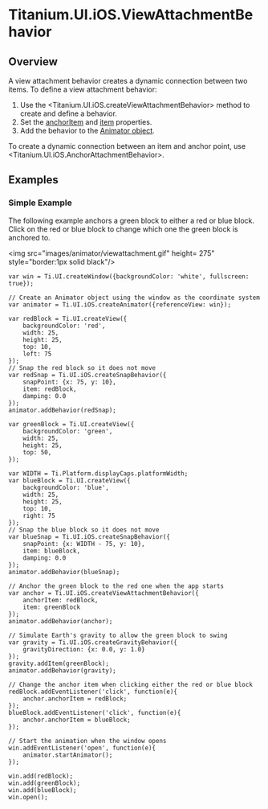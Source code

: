 # Titanium.UI.iOS.ViewAttachmentBehavior

<TypeHeader/>

## Overview

A view attachment behavior creates a dynamic connection between two items. To define a view
attachment behavior:

  1. Use the <Titanium.UI.iOS.createViewAttachmentBehavior> method to create and define a behavior.
  2. Set the [anchorItem](Titanium.UI.iOS.ViewAttachmentBehavior.anchorItem) and
     [item](Titanium.UI.iOS.ViewAttachmentBehavior.item) properties.
  3. Add the behavior to the [Animator object](Titanium.UI.iOS.Animator).

To create a dynamic connection between an item and anchor point, use <Titanium.UI.iOS.AnchorAttachmentBehavior>.

## Examples

### Simple Example

The following example anchors a green block to either a red or blue block.  Click on the red
or blue block to change which one the green block is anchored to.

<img src="images/animator/viewattachment.gif" height= 275" style="border:1px solid black"/>

    var win = Ti.UI.createWindow({backgroundColor: 'white', fullscreen: true});

    // Create an Animator object using the window as the coordinate system
    var animator = Ti.UI.iOS.createAnimator({referenceView: win});

    var redBlock = Ti.UI.createView({
        backgroundColor: 'red',
        width: 25,
        height: 25,
        top: 10,
        left: 75
    });
    // Snap the red block so it does not move
    var redSnap = Ti.UI.iOS.createSnapBehavior({
        snapPoint: {x: 75, y: 10},
        item: redBlock,
        damping: 0.0
    });
    animator.addBehavior(redSnap);

    var greenBlock = Ti.UI.createView({
        backgroundColor: 'green',
        width: 25,
        height: 25,
        top: 50,
    });

    var WIDTH = Ti.Platform.displayCaps.platformWidth;
    var blueBlock = Ti.UI.createView({
        backgroundColor: 'blue',
        width: 25,
        height: 25,
        top: 10,
        right: 75
    });
    // Snap the blue block so it does not move
    var blueSnap = Ti.UI.iOS.createSnapBehavior({
        snapPoint: {x: WIDTH - 75, y: 10},
        item: blueBlock,
        damping: 0.0
    });
    animator.addBehavior(blueSnap);

    // Anchor the green block to the red one when the app starts
    var anchor = Ti.UI.iOS.createViewAttachmentBehavior({
        anchorItem: redBlock,
        item: greenBlock
    });
    animator.addBehavior(anchor);

    // Simulate Earth's gravity to allow the green block to swing
    var gravity = Ti.UI.iOS.createGravityBehavior({
        gravityDirection: {x: 0.0, y: 1.0}
    });
    gravity.addItem(greenBlock);
    animator.addBehavior(gravity);

    // Change the anchor item when clicking either the red or blue block
    redBlock.addEventListener('click', function(e){
        anchor.anchorItem = redBlock;
    });
    blueBlock.addEventListener('click', function(e){
        anchor.anchorItem = blueBlock;
    });

    // Start the animation when the window opens
    win.addEventListener('open', function(e){
        animator.startAnimator();
    });

    win.add(redBlock);
    win.add(greenBlock);
    win.add(blueBlock);
    win.open();

<ApiDocs/>
